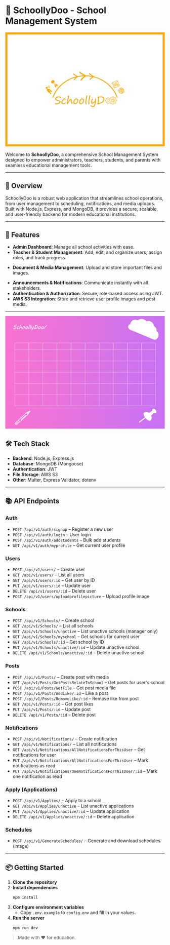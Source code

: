 # 🏫 SchoollyDoo - School Management System

![Alt text](./utils/Facebook_post.jpg)

Welcome to **SchoollyDoo**, a comprehensive School Management System designed to empower administrators, teachers, students, and parents with seamless educational management tools.

---

## 🚀 Overview

SchoollyDoo is a robust web application that streamlines school operations, from user management to scheduling, notifications, and media uploads. Built with Node.js, Express, and MongoDB, it provides a secure, scalable, and user-friendly backend for modern educational institutions.

---

## 🌟 Features

- **Admin Dashboard**: Manage all school activities with ease.
- **Teacher & Student Management**: Add, edit, and organize users, assign roles, and track progress.
<!-- - **Exams & Grading**: Create exams, input grades, and generate reports. -->
- **Document & Media Management**: Upload and store important files and images.
<!-- - **Attendance Tracking**: Monitor and analyze attendance patterns. -->
- **Announcements & Notifications**: Communicate instantly with all stakeholders.
- **Authentication & Authorization**: Secure, role-based access using JWT.
- **AWS S3 Integration**: Store and retrieve user profile images and post media.

---

![Alt text](./utils/them_purple.jpg)

## 🛠️ Tech Stack

- **Backend**: Node.js, Express.js
- **Database**: MongoDB (Mongoose)
- **Authentication**: JWT
- **File Storage**: AWS S3
- **Other**: Multer, Express Validator, dotenv

---

## 📚 API Endpoints

### Auth

- `POST /api/v1/auth/signup` – Register a new user
- `POST /api/v1/auth/login` – User login
- `POST /api/v1/auth/addstudents` – Bulk add students
- `GET /api/v1/auth/myprofile` – Get current user profile

### Users

- `POST /api/v1/users/` – Create user
- `GET /api/v1/users/` – List all users
- `GET /api/v1/users/:id` – Get user by ID
- `PUT /api/v1/users/:id` – Update user
- `DELETE /api/v1/users/:id` – Delete user
- `POST /api/v1/users/uploadprofilepicture` – Upload profile image

### Schools

- `POST /api/v1/Schools/` – Create school
- `GET /api/v1/Schools/` – List all schools
- `GET /api/v1/Schools/unactive` – List unactive schools (manager only)
- `GET /api/v1/Schools/myschool` – Get schools for current user
- `GET /api/v1/Schools/:id` – Get school by ID
- `PUT /api/v1/Schools/unactive/:id` – Update unactive school
- `DELETE /api/v1/Schools/unactive/:id` – Delete unactive school

### Posts

- `POST /api/v1/Posts/` – Create post with media
- `GET /api/v1/Posts/GetPostsRelateToSchool` – Get posts for user's school
- `POST /api/v1/Posts/GetFile` – Get post media file
- `POST /api/v1/Posts/AddLike/:id` – Like a post
- `POST /api/v1/Posts/RemoveLike/:id` – Remove like from post
- `GET /api/v1/Posts/:id` – Get post likes
- `PUT /api/v1/Posts/:id` – Update post
- `DELETE /api/v1/Posts/:id` – Delete post

### Notifications

- `POST /api/v1/Notifications/` – Create notification
- `GET /api/v1/Notifications/` – List all notifications
- `GET /api/v1/Notifications/AllNotificationsForThisUser` – Get notifications for user
- `PUT /api/v1/Notifications/AllNotificationsForThisUser` – Mark notifications as read
- `PUT /api/v1/Notifications/OneNotificationsForThisUser/:id` – Mark one notification as read

### Apply (Applications)

- `POST /api/v1/Applies/` – Apply to a school
- `GET /api/v1/Applies/unactive` – List unactive applications
- `PUT /api/v1/Applies/unactive/:id` – Update application
- `DELETE /api/v1/Applies/unactive/:id` – Delete application

### Schedules

- `POST /api/v1/GenerateSchedules/` – Generate and download schedules (image)

---

## 📦 Getting Started

1. **Clone the repository**
2. **Install dependencies**
   ```sh
   npm install
   ```
3. **Configure environment variables**
   - Copy `.env.example` to `config.env` and fill in your values.
4. **Run the server**
   ```sh
   npm run dev
   ```

> Made with ❤️ for education.
